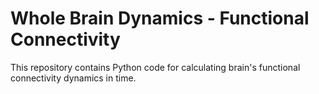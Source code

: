 # Whole Brain Dynamics - Functional Connectivity

This repository contains Python code for calculating 
brain's functional connectivity dynamics in time.

